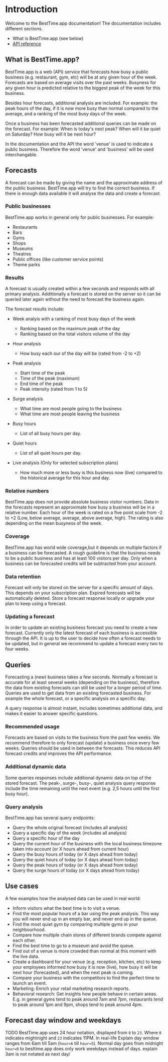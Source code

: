 
# Introduction

Welcome to the BestTime.app documentation! The documentation includes different sections.

* What is BestTime.app (see below)
* [API reference](#api-reference)


## What is BestTime.app?

BestTime.app is a web (API) service that forecasts how busy a public business (e.g. restaurant, gym, etc) will be at any given hour of the week. Forecasts are based on average visits over the past weeks. Busyness for any given hour is predicted relative to the biggest peak of the week for this business.

Besides hour forecasts, additional analysis are included. For example: the peak hours of the day, if it is now more busy than normal compared to the average, and a ranking of the most busy days of the week.

Once a business has been forecasted additional queries can be made on the forecast. For example: When is today's next peak? When will it be quiet on Saturday? How busy will it be next hour? 


<aside class="notice">
In the documentation and the API the word 'venue' is used to indicate a public business. Therefore the word 'venue' and 'business' will be used interchangable.
</aside>

## Forecasts

A forecast can be made by giving the name and the approximate address of the public business. BestTime.app will try to find the correct business. If there is enough data available it will analyse the data and create a forecast. 

### Public businesses
BestTime.app works in general only for public businesses. For example:

* Restaurants
* Bars
* Gyms
* Shops
* Museums
* Theatres
* Public offices (like customer service points)
* Theme parks

### Results
A forecast is usually created within a few seconds and responds with all primary analysis. Additionally a forecast is stored on the server so it can be queried later again without the need to forecast the business again.

The forecast results include:

- Week analyis with a ranking of most busy days of the week
    - Ranking based on the maximum peak of the day
    - Ranking based on the total visitors volume of the day
- Hour analysis
    - How busy each our of the day will be (rated from -2 to +2)
- Peak analysis
    - Start time of the peak
    - Time of the peak (maximum)
    - End time of the peak
    - Peak intensity (rated from 1 to 5)
- Surge analysis
    - What time are most people going to the business 
    - What time are most people leaving the business
- Busy hours
    - List of all busy hours per day.
- Quiet hours
    - List of all quiet hours per day.

- Live analysis (Only for selected subscription plans)
    - How much more or less busy is this business now (live) compared to the historical average for this hour and day.

### Relative numbers

BestTime.app does not provide absolute business visitor numbers. Data in the forecasts represent an approximate how busy a business will be in a relative number. Each hour of the week is rated on a five point scale from -2 to +2 (Low, below average, average, above average, high). The rating is also depending on the mean busyness of the week.

### Coverage
BestTime.app has world wide coverage,but it depends on multiple factors if a business can be forecasted. A rough guideline is that the business needs to be a public  business and has at least 100 visitors per day. Only when a business can be forecasted credits will be subtracted from your account.

### Data retention
Forecast will only be stored on the server for a specific amount of days. This depends on your subscription plan. Expired forecasts will be automatically deleted. Store a forecast response locally or upgrade your plan to keep using a forecast.

### Updating a forecast
In order to update an existing business forecast you need to create a new forecast. Currently only the latest forecast of each business is accessible through the API. It is up to the user to decide how often a forecast needs to be updated, but in general we recommend to update a forecast every two to four weeks. 

## Queries
Forecasting a (new) business takes a few seconds. Normally a forecast is accurate for at least several weeks (depending on the business), therefore the data from existing forecasts can still be used for a longer period of time. Queries are used to get data from an existing forecasted business. For example the whole forecast, or a specific analysis on a specific day.

A query response is almost instant, includes sometimes additional data, and makes it easier to answer specific questions.

### Recommended usage
Forecasts are based on visits to the business from the past few weeks. We recommend therefore to only forecast (update) a business once every few weeks. Queries should be used in between the forecasts. This reduces API forecast credits and improves the API performance.

### Additional dynamic data
Some queries responses include additional dynamic data on top of the stored forecast. 
The peak-, surge-, busy-, quiet analysis query response include the time remaining until the next event (e.g. 2,5 hours until the first busy hour).

### Query analysis
BestTime.app has several query endpoints:

- Query the whole original forecast (includes all analysis)
- Query a specific day of the week (includes all analysis)
- Query a specific hour of the day 
- Query the current hour of the business with the local business timezone taken into account (or X hours ahead from current hour)
- Query the busy hours of today (or X days ahead from today)
- Query the quiet hours of today (or X days ahead from today)
- Query the peak hours of today (or X days ahead from today)
- Query the surge hours of today (or X days ahead from today)


## Use cases
A few examples how the analysed data can be used in real world:

- Inform visitors what the best time is to visit a venue.
- Find the most popular hours of a bar using the peak analysis. This way you will never end up in an empty bar, and never end up in the queue.
- Find the most quiet gym by comparing multiple gyms in your neighbourhood.
- Compare how multiple chain stores of different brands compete against each other.
- Find the best time to go to a museum and avoid the queue.
- Find out of a venue is more crowded than normal at this moment with the live data.
- Create a dashboard for your venue (e.g. reception, kitchen, etc) to keep your employees informed how busy it is now (live), how busy it will be next hour (forecasted), and when the next peak is coming.
- Compare your business with the competitors to find the perfect time to launch an event.
- Marketing: Enrich your retail marketing research reports.
- Behavioral research: Get insights how people behave in certain areas. E.g. in general gyms tend to peak around 7am and 7pm, restaurants tend to peak around 1pm and 9pm, shops tend to peak around 4pm.


## Forecast day window and weekdays
TODO
BestTime.app uses 24 hour notation, displayed from `0` to `23`. Where `0` indicates mightnight and `23` indicates 11PM. In real-life 
Explain day window ranges from 6am till 5am (`hour=6` till `hour=5`). 
Normal day goes from midnight `hour=0` to 
besttime.app does only work weekdays instead of days.
explain 3am is not notated as next day/